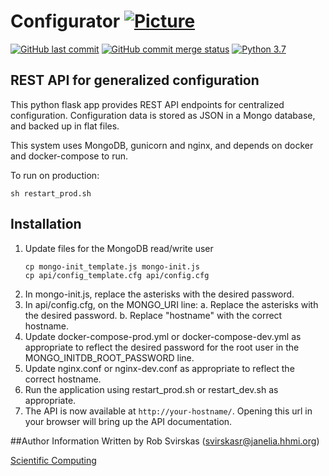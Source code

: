 # Configurator [![Picture](https://raw.github.com/janelia-flyem/janelia-flyem.github.com/master/images/HHMI_Janelia_Color_Alternate_180x40.png)](http://www.janelia.org)

[![GitHub last commit](https://img.shields.io/github/last-commit/JaneliaSciComp/configurator.svg)](https://github.com/JaneliaSciComp/configurator)
[![GitHub commit merge status](https://img.shields.io/github/commit-status/badges/shields/master/5d4ab86b1b5ddfb3c4a70a70bd19932c52603b8c.svg)](https://github.com/JaneliaSciComp/configurator)
[![Python 3.7](https://img.shields.io/badge/python-3.7-blue.svg)](https://www.python.org/downloads/release/python-360/)

## REST API for generalized configuration

This python flask app provides REST API endpoints for centralized configuration. Configuration data is stored as JSON in a Mongo database, and backed up in flat files.

This system uses MongoDB, gunicorn and nginx, and depends on docker and docker-compose
to run.

To run on production:

    sh restart_prod.sh
    
## Installation

1. Update files for the MongoDB read/write user
    ```
    cp mongo-init_template.js mongo-init.js
    cp api/config_template.cfg api/config.cfg
    ```
2. In mongo-init.js, replace the asterisks with the desired password.
3. In api/config.cfg, on the MONGO_URI line:
   a. Replace the asterisks with the desired password.
   b. Replace "hostname" with the correct hostname.
4. Update docker-compose-prod.yml or docker-compose-dev.yml as appropriate to reflect
   the desired password for the root user in the MONGO_INITDB_ROOT_PASSWORD line.
5. Update nginx.conf or nginx-dev.conf as appropriate to reflect the correct hostname.
6. Run the application using restart_prod.sh or restart_dev.sh as appropriate.
7. The API is now available at `http://your-hostname/`. Opening this url in your browser will bring up the API documentation.


##Author Information
Written by Rob Svirskas (<svirskasr@janelia.hhmi.org>)

[Scientific Computing](http://www.janelia.org/research-resources/computing-resources)  
